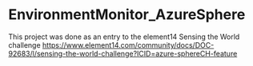 # EnvironmentMonitor_AzureSphere
This project was done as an entry to the element14 Sensing the World challenge https://www.element14.com/community/docs/DOC-92683/l/sensing-the-world-challenge?ICID=azure-sphereCH-feature
